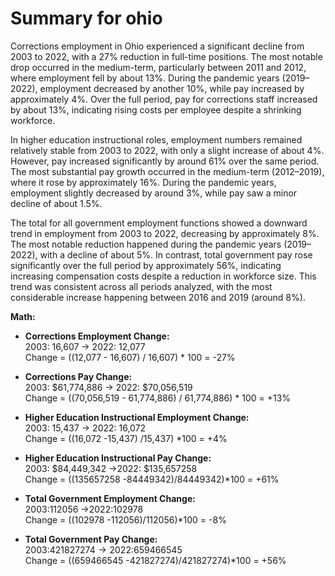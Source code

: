# Summary for ohio

Corrections employment in Ohio experienced a significant decline from 2003 to 2022, with a 27% reduction in full-time positions. The most notable drop occurred in the medium-term, particularly between 2011 and 2012, where employment fell by about 13%. During the pandemic years (2019–2022), employment decreased by another 10%, while pay increased by approximately 4%. Over the full period, pay for corrections staff increased by about 13%, indicating rising costs per employee despite a shrinking workforce.

In higher education instructional roles, employment numbers remained relatively stable from 2003 to 2022, with only a slight increase of about 4%. However, pay increased significantly by around 61% over the same period. The most substantial pay growth occurred in the medium-term (2012–2019), where it rose by approximately 16%. During the pandemic years, employment slightly decreased by around 3%, while pay saw a minor decline of about 1.5%.

The total for all government employment functions showed a downward trend in employment from 2003 to 2022, decreasing by approximately 8%. The most notable reduction happened during the pandemic years (2019–2022), with a decline of about 5%. In contrast, total government pay rose significantly over the full period by approximately 56%, indicating increasing compensation costs despite a reduction in workforce size. This trend was consistent across all periods analyzed, with the most considerable increase happening between 2016 and 2019 (around 8%).

**Math:**

- **Corrections Employment Change:**  
2003: 16,607 → 2022: 12,077  
Change = ((12,077 - 16,607) / 16,607) * 100 = -27%

- **Corrections Pay Change:**  
2003: $61,774,886 → 2022: $70,056,519  
Change = ((70,056,519 - 61,774,886) / 61,774,886) * 100 = +13%

- **Higher Education Instructional Employment Change:**  
2003: 15,437 → 2022: 16,072  
Change = ((16,072 -15,437) /15,437) *100 = +4%

- **Higher Education Instructional Pay Change:**  
2003: $84,449,342 →2022: $135,657258  
Change = ((135657258 -84449342)/84449342)*100 = +61%

- **Total Government Employment Change:**  
2003:112056 →2022:102978  
Change = ((102978 -112056)/112056)*100 = -8%

- **Total Government Pay Change:**  
2003:$421827274 →2022:$659466545  
Change = ((659466545 -421827274)/421827274)*100 = +56%